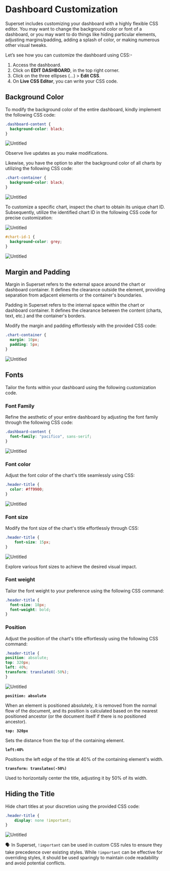 # Dashboard Customization

Superset includes customizing your dashboard with a highly flexible CSS editor. You may want to change the background color or font of a dashboard, or you may want to do things like hiding particular elements, adjusting margins/padding, adding a splash of color, or making numerous other visual tweaks.

Let’s see how you can customize the dashboard using CSS:-

1. Access the dashboard.
2. Click on **EDIT DASHBOARD**, in the top right corner.
3. Click on the three ellipses (...) > **Edit CSS**.
4. On **Live CSS Editor**, you can write your CSS code.

## Background Color

To modify the background color of the entire dashboard, kindly implement the following CSS code:

```css
.dashboard-content {
  background-color: black;
}
```

![Untitled](/interfaces/superset/dashboard_customization/a.png)

Observe live updates as you make modifications.

Likewise, you have the option to alter the background color of all charts by utilizing the following CSS code:

```css
.chart-container {
  background-color: black;
}
```

![Untitled](/interfaces/superset/dashboard_customization/b.png)

To customize a specific chart, inspect the chart to obtain its unique chart ID. Subsequently, utilize the identified chart ID in the following CSS code for precise customization:

![Untitled](/interfaces/superset/dashboard_customization/j.png)

```css
#chart-id-1 {
  background-color: grey;
}
```

![Untitled](/interfaces/superset/dashboard_customization/c.png)

## Margin and Padding

Margin in Superset refers to the external space around the chart or dashboard container. It defines the clearance outside the element, providing separation from adjacent elements or the container's boundaries.

Padding in Superset refers to the internal space within the chart or dashboard container. It defines the clearance between the content (charts, text, etc.) and the container's borders.

Modify the margin and padding effortlessly with the provided CSS code:

```css
.chart-container {
  margin: 10px;
  padding: 5px;
}
```

![Untitled](/interfaces/superset/dashboard_customization/d.png)

## Fonts

Tailor the fonts within your dashboard using the following customization code.

### **Font Family**

Refine the aesthetic of your entire dashboard by adjusting the font family through the following CSS code:

```css
.dashboard-content {
  font-family: "pacifico", sans-serif;
}
```

![Untitled](/interfaces/superset/dashboard_customization/e.png)

### **Font color**

Adjust the font color of the chart's title seamlessly using CSS:

```css
.header-title {
  color: #ff9900;
}
```

![Untitled](/interfaces/superset/dashboard_customization/f.png)

### **Font size**

Modify the font size of the chart's title effortlessly through CSS:

```css
.header-title {
    font-size: 15px;
}

```

![Untitled](/interfaces/superset/dashboard_customization/g.png)

Explore various font sizes to achieve the desired visual impact.

### **Font weight**

Tailor the font weight to your preference using the following CSS command:

```css
.header-title {
  font-size: 18px;
  font-weight: bold;
}
```

### **Position**

Adjust the position of the chart's title effortlessly using the following CSS command:

```css
.header-title {
position: absolute;
top: 320px;
left: 40%;
transform: translateX(-50%);
}
```

![Untitled](/interfaces/superset/dashboard_customization/h.png)

**`position: absolute`**

When an element is positioned absolutely, it is removed from the normal flow of the document, and its position is calculated based on the nearest positioned ancestor (or the document itself if there is no positioned ancestor).

**`top: 320px`**

Sets the distance from the top of the containing element.

**`left:40%`**

Positions the left edge of the title at 40% of the containing element's width.

**`transform: translatex(-50%)`**

Used to horizontally center the title, adjusting it by 50% of its width.

## Hiding the Title

Hide chart titles at your discretion using the provided CSS code:

```css
.header-title {
    display: none !important;
}
```

![Untitled](/interfaces/superset/dashboard_customization/i.png)

<aside class="callout">
🗣 In Superset, <code>!important</code> can be used in custom CSS rules to ensure they take precedence over existing styles. While <code>!important</code> can be effective for overriding styles, it should be used sparingly to maintain code readability and avoid potential conflicts.

</aside>